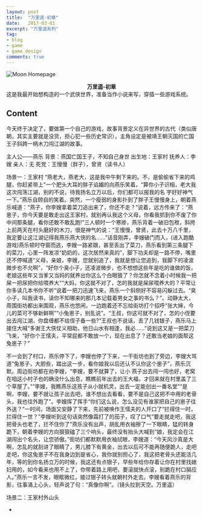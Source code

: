 ```yaml
---
layout: post
title:  "万里遥-初章"
date:   2017-03-01
excerpt: "万里遥系列"
tag:
- blog
- game
- game_design
comments: true
---
```


![Moon Homepage](https://dreambao.github.io/assets/img/reference/sword.jpg)    
    
<center><b>万里遥-初章</b></center>
这是我最开始想构造的一个武侠世界，准备当作小说来写，穿插一些游戏系统。

## Content 
今天终于决定了，要做第一个自己的游戏，故事背景定义在异世界的古代（类似唐朝，其实主要就是没货，担心犯一些历史常识），主角设定是被靖王朝灭国的亡国王子斜跨一柄木刀闯江湖的故事。

主人公——燕乐
背景：燕国亡国王子，不知自己身世
出生地：王家村
抚养人：李嫂
亲人：无
死党：王慢慢（胖子），曾贤（读书人）


场景一：王家村
“燕老大，燕老大，这是我中午剩下来的。不，是偷偷省下来的鸡腿，你赶紧带上”一个肥头大耳的胖子谄媚的向燕乐笑着。“算你小子识相，老大我这次闯荡江湖，别的不说，待我扬名立万以后，你们都可以报我的名
字好好神气一下。”燕乐自顾自的笑着。突然，一个瘦弱的身影扑到了胖子王慢慢身上，朝着燕乐喊道：“燕子，你李嫂拿着菜刀追出来了，你还不走？”说着，远方传来了：“燕崽子，你今天要是敢走出这王家村，就别再认我这个义母，你看我抓到你不废了你中间那条腿，看你还敢不敢乱跑!”三人顿时一个寒掺，燕乐背着一破旧包袱，斜挎上前两天在村头磨好的木刀，很是神气的说：“王慢慢，曾贤，此去十万八千里，我定要让这江湖记得我燕乐燕大侠的名......”话音刚弄，李嫂破门而入，(进入跑酷游戏)燕乐顿时夺窗而逃，李嫂一路紧跟，甚至丢出了菜刀，燕乐看到第三条腿下的菜刀，心里一阵发凉“奶奶的，这次居然来真的”，脚下功夫却是一路不停，嘴里还不停喊道“义母，亲娘，李嫂，您就别追了，我就是想让您追到，我脚下的凌波微步也不允啊”，“好你个臭小子，还凌波微步，也不想想这些年是吃的谁做的饭，老娘这些年又当爹又当妈的就养出你这么个白眼狼了？你怎就不念着小时候我一把屎一把尿把你给喂养大”“大妈，你这就不对了，怎的我就是屎尿喂养大的？平常让你多读几本书你不听”说着一把刀迅速飞来，燕乐一个斜侧好不容易闪躲过去。“臭小子，叫我读书，读你不知哪来的那几本记载着男女之事的书么？”。动静太大，周围街坊都出来围观，燕乐也悠闲，一边跑着还不忘给街坊打个招呼“张大婶，今儿的菜可不够新鲜啊”“小兔崽子，别乱说”。“王叔，你这可就不对了，怎的小侄要出去闯江湖，你盘缠都不给侄子备一些?”王叔也不说话，丢了几钱银子，燕乐马上接住大喊“多谢王大侠仗义相助，他日山水有相逢，我必......”说到这又是一把菜刀飞来，“好你个王懦夫，平常屁都不敢放一个，现在出息了？还敢当老娘的面帮这兔崽子？”

不一会到了村口，燕乐停下了，李嫂也停了下来，一干街坊也到了旁边，李嫂大骂道“兔崽子，大胆些，踏出这一步，看你娘我以后还认不认你这个崽子”，燕乐沉默。周边街坊都在劝李嫂，“李嫂，要不就算了，让小
燕子出去闯一闯也好，老窝在咱这小村子也的确没什么出息，瞧瞧前年出去的王大福，才回来就在村里盖了三个草屋了。”“李嫂，我瞧燕乐这孩子从小就机灵，出去一定能创出一番名堂”“是啊，李嫂，要不就让孩子出去吧，谁不想出去看看，要不是自己这把不中用的老骨头，我也往外跑了”。李嫂挥了挥手“你们这么说，怎么没见有谁家把自己的崽子往外送？”一时间，场面又安静了下来，先前被唤作王懦夫的人开口了“拦得住一时，拦得住一世？”李嫂听到这句话突然像霜打了的茄子，叹了口气“要走就走吧，我这把骨头也老了，拦不住你了”燕乐没有出声，胡乱用衣袖擦了一下眼睛，猛的转身跪下，朝着李嫂的方向狠狠磕了三个响头，最终没有抬头大喊到“娘，我定会在江湖闯出个名头，让您骄傲。”街坊们都默默用衣袖拭眼，李嫂道：“今天风沙真是大啊，怎乱的就刮进了眼睛了，男儿膝下有黄金，出去以后可不能再随便跪人，走吧走吧，你这兔崽子不在我身边到是省心，我你就别担心了，我这把老骨头还能活几年，等的到你名扬立万的时候，我这还有点银子，早些年给你存着让你在村里找媳妇用的，如今看来也用不上了，你带着路上用吧，要滚就快点滚，别跪在村口膈应人。”燕乐一言不发，眼眶微红，接过银子转头就朝村外走去。李嫂看着燕乐的背影，往事涌上心头，轻声说了句：“真像你啊”。（镜头拉到天空。万里遥）

场景二：王家村外山头

-